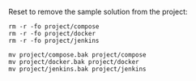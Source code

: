 
Reset to remove the sample solution from the project:

```
rm -r -fo project/compose
rm -r -fo project/docker
rm -r -fo project/jenkins

mv project/compose.bak project/compose
mv project/docker.bak project/docker
mv project/jenkins.bak project/jenkins
```